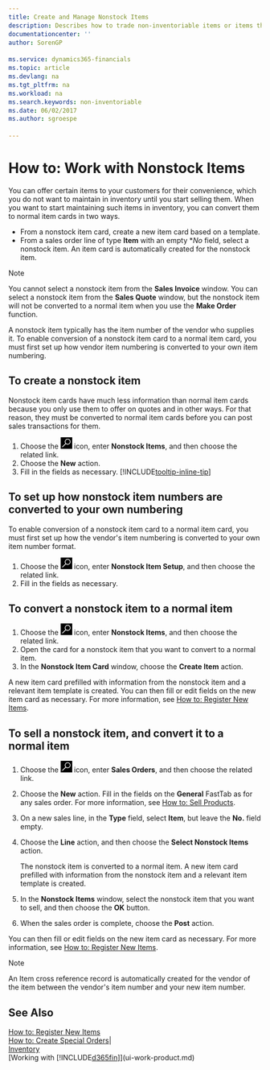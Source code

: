 ```yaml
---
title: Create and Manage Nonstock Items
description: Describes how to trade non-inventoriable items or items that are not maintained in your inventory.
documentationcenter: ''
author: SorenGP

ms.service: dynamics365-financials
ms.topic: article
ms.devlang: na
ms.tgt_pltfrm: na
ms.workload: na
ms.search.keywords: non-inventoriable
ms.date: 06/02/2017
ms.author: sgroespe

---
```

# How to: Work with Nonstock Items
You can offer certain items to your customers for their convenience, which you do not want to maintain in inventory until you start selling them. When you want to start maintaining such items in inventory, you can convert them to normal item cards in two ways.

* From a nonstock item card, create a new item card based on a template.
* From a sales order line of type **Item** with an empty **No* field, select a nonstock item. An item card is automatically created for the nonstock item.

> [!NOTE]  
>   You cannot select a nonstock item from the **Sales Invoice** window. You can select a nonstock item from the **Sales Quote** window, but the nonstock item will not be converted to a normal item when you use the **Make Order** function.

A nonstock item typically has the item number of the vendor who supplies it. To enable conversion of a nonstock item card to a normal item card, you must first set up how vendor item numbering is converted to your own item numbering.   

## To create a nonstock item
Nonstock item cards have much less information than normal item cards because you only use them to offer on quotes and in other ways. For that reason, they must be converted to normal item cards before you can post sales transactions for them.

1. Choose the ![Search for Page or Report](media/ui-search/search_small.png "Search for Page or Report icon") icon, enter **Nonstock Items**, and then choose the related link.
2. Choose the **New** action.
3. Fill in the fields as necessary. [!INCLUDE[tooltip-inline-tip](includes/tooltip-inline-tip_md.md)]

## To set up how nonstock item numbers are converted to your own numbering
To enable conversion of a nonstock item card to a normal item card, you must first set up how the vendor's item numbering is converted to your own item number format.

1. Choose the ![Search for Page or Report](media/ui-search/search_small.png "Search for Page or Report icon") icon, enter **Nonstock Item Setup**, and then choose the related link.
2. Fill in the fields as necessary.

## To convert a nonstock item to a normal item
1. Choose the ![Search for Page or Report](media/ui-search/search_small.png "Search for Page or Report icon") icon, enter **Nonstock Items**, and then choose the related link.
2. Open the card for a nonstock item that you want to convert to a normal item.
3. In the **Nonstock Item Card** window, choose the **Create Item** action.

A new item card prefilled with information from the nonstock item and a relevant item template is created. You can then fill or edit fields on the new item card as necessary. For more information, see [How to: Register New Items](inventory-how-register-new-items.md).

## To sell a nonstock item, and convert it to a normal item
1. Choose the ![Search for Page or Report](media/ui-search/search_small.png "Search for Page or Report icon") icon, enter **Sales Orders**, and then choose the related link.
2. Choose the **New** action. Fill in the fields on the **General** FastTab as for any sales order. For more information, see [How to: Sell Products](sales-how-sell-products.md).
3. On a new sales line, in the **Type** field, select **Item**, but leave the **No.** field empty.
4. Choose the **Line** action, and then choose the **Select Nonstock Items** action.

    The nonstock item is converted to a normal item. A new item card prefilled with information from the nonstock item and a relevant item template is created.
5. In the **Nonstock Items** window, select the nonstock item that you want to sell, and then choose the **OK** button.
6. When the sales order is complete, choose the **Post** action.

You can then fill or edit fields on the new item card as necessary. For more information, see [How to: Register New Items](inventory-how-register-new-items.md).

> [!NOTE]  
>   An Item cross reference record is automatically created for the vendor of the item between the vendor's item number and your new item number.

## See Also
[How to: Register New Items](inventory-how-register-new-items.md)  
[How to: Create Special Orders](sales-how-to-create-special-orders.md)|  
[Inventory](inventory-manage-inventory.md)  
[Working with [!INCLUDE[d365fin](includes/d365fin_md.md)]](ui-work-product.md)
